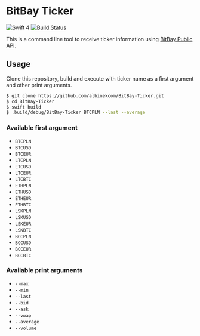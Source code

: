 # BitBay Ticker

![Swift 4](https://img.shields.io/badge/Swift-4-orange.svg)
[![Build Status](https://travis-ci.org/albinekcom/BitBay-Ticker.svg?branch=master)](https://travis-ci.org/albinekcom/BitBay-Ticker)

This is a command line tool to receive ticker information using [BitBay Public API](https://www.bitbay.net/public-api).


## Usage

Clone this repository, build and execute with ticker name as a first argument and other print arguments.

```bash
$ git clone https://github.com/albinekcom/BitBay-Ticker.git
$ cd BitBay-Ticker
$ swift build
$ .build/debug/BitBay-Ticker BTCPLN --last --average
```

### Available first argument

- `BTCPLN`
- `BTCUSD`
- `BTCEUR`
- `LTCPLN`
- `LTCUSD`
- `LTCEUR`
- `LTCBTC`
- `ETHPLN`
- `ETHUSD`
- `ETHEUR`
- `ETHBTC`
- `LSKPLN`
- `LSKUSD`
- `LSKEUR`
- `LSKBTC`
- `BCCPLN`
- `BCCUSD`
- `BCCEUR`
- `BCCBTC`

### Available print arguments

- `--max`
- `--min`
- `--last`
- `--bid`
- `--ask`
- `--vwap`
- `--average`
- `--volume`
